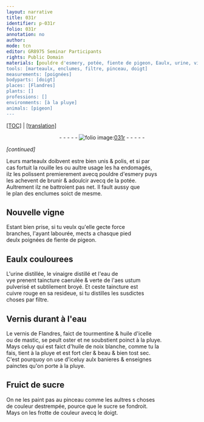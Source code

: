 ```yaml
---
layout: narrative
title: 031r
identifier: p-031r
folio: 031r
annotation: no
author:
mode: tcn
editor: GR8975 Seminar Participants
rights: Public Domain
materials: [pouldre d'esmery, potée, fiente de pigeon, Eaulx, urine, vinaigre, eau de vye, aes ustum, cuivre rouge, Vernis, eau, vernis de Flandres, tourmentine, huile, mastic, huile de noix blanche, à la pluye, sucre]
tools: [marteaulx, enclumes, filtre, pinceau, doigt]
measurements: [poignées]
bodyparts: [doigt]
places: [Flandres]
plants: []
professions: []
environments: [à la pluye]
animals: [pigeon]
---
```


<p><a href="{{ site.baseurl }}/normalized/">[TOC]</a> | <a href="{{ site.baseurl }}/texts/p-031r_tl/" target="_blank">[translation]</a></p><div class="folio" align="center">- - - - - <a href="http://gallica.bnf.fr/ark:/12148/btv1b10500001g/f67.item" target="_blank"><img src="https://cu-mkp.github.io/2017-workshop-edition/assets/photo-icon.png" alt="folio image: " style="display:inline-block; margin-bottom:-3px;"/>031r</a> - - - - - </div>  
 
*[continued]*
  
Leurs <span class="tl">marteaulx</span> doibvent estre bien unis & polis, et si par<br/> cas fortuit la rouille <span class="del">les</span> ou aultre usage les ha endomagés,<br/> ilz les polissent premierem<span class="exp">ent</span> avecq <span class="m">pouldre d'esmery</span> puys<br/> les achevent de brunir & adoulcir avecq de la <span class="m">potée</span>.<br/> Aultrem<span class="exp">ent</span> ilz ne battroient pas net. Il fault aussy que<br/> le plan des <span class="tl">enclumes</span> soict de mesme.
 
 
  

## Nouvelle vigne

 
Estant bien prise, si tu veulx qu'elle gecte force<br/> branches, l'ayant labourée, mects a chasque pied<br/> deulx <span class="ms">poignées</span> de <span class="m">fiente de <span class="al">pigeon</span></span>.
 
 
  

## <span class="m">Eaulx</span> coulourees

 
L'<span class="m">urine</span> distillée, le <span class="m">vinaigre</span> distillé et l'<span class="m">eau de<br/> vye</span> prenent taincture caerulée & verte de l'<span class="m">aes ustum</span><br/> pulverisé et subtilem<span class="exp">ent</span> broyé. Et ceste taincture est<br/> <span class="m">cuivre rouge</span> en sa resideue, si tu distilles les susdictes<br/> choses par <span class="tl">filtre</span>.
 
 
  

## <span class="m">Vernis</span> durant à l'<span class="m">eau</span>

 
Le <span class="m">vernis de <span class="pl">Flandres</span></span>, faict de <span class="m">tourmentine</span> & <span class="m">huile</span> d'icelle<br/> ou de <span class="m">mastic</span>, se peult oster et ne soubstient poinct <span class="env">à la pluye</span>.<br/> Mays celuy qui est faict d'<span class="m">huile de noix blanche</span>, co<span class="exp">mm</span>e tu la<br/> fais, tient <span class="env">à la pluye</span> et est fort cler & beau & bien tost sec.<br/> C'est pourquoy on use d'iceluy aulx banieres & enseignes<br/> painctes qu'on porte <span class="m">à la pluye</span>.
 
 
  

## Fruict de <span class="m">sucre</span>

 
On ne les paint pas au <span class="tl">pinceau</span> co<span class="exp">mm</span>e les aultres <span class="del">s</span> choses<br/> de couleur destrempée, pource que le <span class="m">sucre</span> se fondroit.<br/> Mays on les frotte de couleur avecq le <span class="tl"><span class="bp">doigt</span></span>.
 
